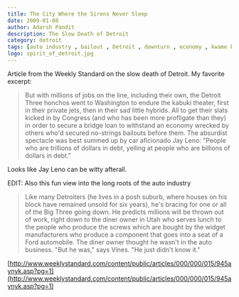 ```yaml
---
title: The City Where the Sirens Never Sleep
date: 2009-01-08
author: Adarsh Pandit
description: The Slow Death of Detroit
category: detroit
tags: [auto industry , bailout , Detroit , downturn , economy , kwame kilpatrick , lions , michigan]
logo: spirit_of_detroit.jpg
---
```


Article from the Weekly Standard on the slow death of Detroit. My favorite
excerpt:


> But with millions of jobs on the line, including their own, the Detroit Three
> honchos went to Washington to endure the kabuki theater, first in their
> private jets, then in their sad little hybrids. All to get their slats kicked
> in by Congress (and who has been more profligate than they) in order to
> secure a bridge loan to withstand an economy wrecked by others who'd secured
> no-strings bailouts before them. The absurdist spectacle was best summed up
> by car aficionado Jay Leno: "People who are trillions of dollars in debt,
> yelling at people who are billions of dollars in debt."

Looks like Jay Leno can be witty afterall. 

EDIT: Also this fun view into the long roots of the auto industry

> Like many Detroiters (he lives in a posh suburb, where houses on his block
> have remained unsold for six years), he's bracing for one or all of the Big
> Three going down. He predicts millions will be thrown out of work, right down
> to the diner owner in Utah who serves lunch to the people who produce the
> screws which are bought by the widget manufacturers who produce a component
> that goes into a seat of a Ford automobile. The diner owner thought he wasn't
> in the auto business. "But he was," says Vines. "He just didn't know it."

[http://www.weeklystandard.com/content/public/articles/000/000/015/945aynyk.asp?pg=1](http://www.weeklystandard.com/content/public/articles/000/000/015/945aynyk.asp?pg=1)
